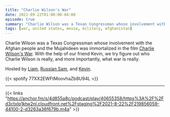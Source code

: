 ```yaml
---
title: "Charlie Wilson's War"
date: 2021-09-22T01:00:00-04:00
episode: true
summary: "Charlie Wilson was a Texan Congressman whose involvement with the Afghan people and the Mujahideen was immortalized in the film Charlie Wilson's War."
tags: [war, united states, movie, military, afghanistan]
---
```


Charlie Wilson was a Texas Congressman whose involvement with the Afghan people and the Mujahideen was immortalized in the film [Charlie Wilson's War](https://letterboxd.com/film/charlie-wilsons-war/). With the help of our friend Kevin, we try figure out who Charlie Wilson is really, and more importantly, what war is really.

Hosted by [Liam](https://twitter.com/LegoRacers2), [Russian Sam](https://twitter.com/OverproducedPMC), and [Kevin](https://twitter.com/ka_levin).

{{< spotify 77XX2EWFtMoovhaZb8U94L >}}

---

{{< links "https://anchor.fm/s/4d855a8c/podcast/play/40655358/https%3A%2F%2Fd3ctxlq1ktw2nl.cloudfront.net%2Fstaging%2F2021-8-22%2F219856059-44100-2-d3263a36f679b.m4a" >}}

